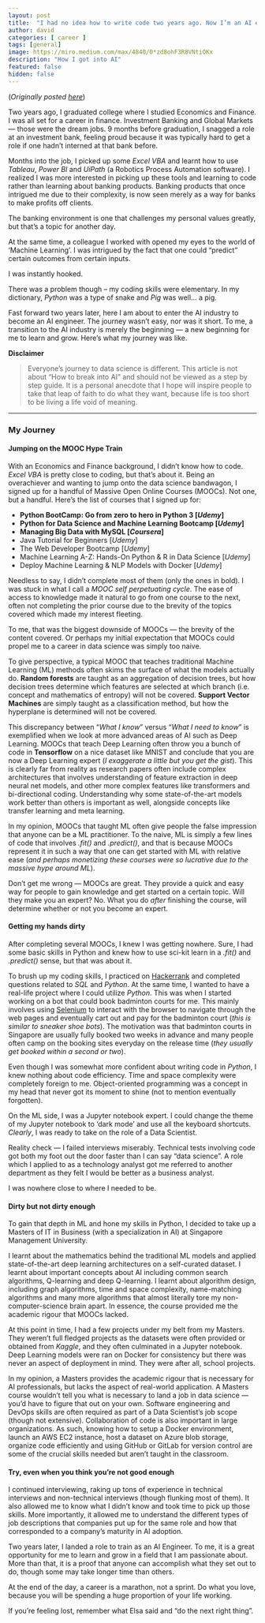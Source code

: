```yaml
---
layout: post
title:  "I had no idea how to write code two years ago. Now I’m an AI engineer."
author: david
categories: [ career ]
tags: [general]
image: https://miro.medium.com/max/4840/0*zd8ohF3R8VNtiOKx
description: "How I got into AI"
featured: false
hidden: false
---
```


(*Originally posted [here](https://towardsdatascience.com/i-had-no-idea-how-to-write-code-two-years-ago-now-im-an-ai-engineer-13c530ab8227)*)

Two years ago, I graduated college where I studied Economics and Finance. I was all set for a career in finance. Investment Banking and Global Markets — those were the dream jobs. 9 months before graduation, I snagged a role at an investment bank, feeling proud because it was typically hard to get a role if one hadn’t interned at that bank before.

Months into the job, I picked up some *Excel VBA* and learnt how to use *Tableau*, *Power BI* and *UiPath* (a Robotics Process Automation software). I realized I was more interested in picking up these tools and learning to code rather than learning about banking products. Banking products that once intrigued me due to their complexity, is now seen merely as a way for banks to make profits off clients.

The banking environment is one that challenges my personal values greatly, but that’s a topic for another day.

At the same time, a colleague I worked with opened my eyes to the world of ‘Machine Learning’. I was intrigued by the fact that one could “predict” certain outcomes from certain inputs.

I was instantly hooked.

There was a problem though – my coding skills were elementary. In my dictionary, *Python* was a type of snake and *Pig* was well... a pig.

Fast forward two years later, here I am about to enter the AI industry to become an AI engineer. The journey wasn’t easy, nor was it short. To me, a transition to the AI industry is merely the beginning — a new beginning for me to learn and grow. Here’s what my journey was like.

**Disclaimer**

> Everyone’s journey to data science is different. This article is not about “How to break into AI” and should not be viewed as a step by step guide. It is a personal anecdote that I hope will inspire people to take that leap of faith to do what they want, because life is too short to be living a life void of meaning.

<hr>

### My Journey

#### Jumping on the MOOC Hype Train

With an Economics and Finance background, I didn’t know how to code. *Excel VBA* is pretty close to coding, but that’s about it. Being an overachiever and wanting to jump onto the data science bandwagon, I signed up for a handful of Massive Open Online Courses (MOOCs). Not one, but a handful. Here’s the list of courses that I signed up for:
- **Python BootCamp: Go from zero to hero in Python 3 [*Udemy*]**
- **Python for Data Science and Machine Learning Bootcamp [*Udemy*]**
- **Managing Big Data with MySQL [*Coursera*]**
- Java Tutorial for Beginners [*Udemy*]
- The Web Developer Bootcamp [*Udemy*]
- Machine Learning A-Z: Hands-On Python & R in Data Science [*Udemy*]
- Deploy Machine Learning & NLP Models with Docker [*Udemy*]

Needless to say, I didn’t complete most of them (only the ones in bold). I was stuck in what I call a *MOOC self perpetuating cycle*. The ease of access to knowledge made it natural to go from one course to the next, often not completing the prior course due to the brevity of the topics covered which made my interest fleeting.

To me, that was the biggest downside of MOOCs — the brevity of the content covered. Or perhaps my initial expectation that MOOCs could propel me to a career in data science was simply too naive.

To give perspective, a typical MOOC that teaches traditional Machine Learning (ML) methods often skims the surface of what the models actually do. **Random forests** are taught as an aggregation of decision trees, but how decision trees determine which features are selected at which branch (i.e. concept and mathematics of entropy) will not be covered. **Support Vector Machines** are simply taught as a classification method, but how the hyperplane is determined will not be covered.

This discrepancy between “*What I know*” versus “*What I need to know*” is exemplified when we look at more advanced areas of AI such as Deep Learning. MOOCs that teach Deep Learning often throw you a bunch of code in **Tensorflow** on a nice dataset like MNIST and conclude that you are now a Deep Learning expert (*I exaggerate a little but you get the gist*). This is clearly far from reality as research papers often include complex architectures that involves understanding of feature extraction in deep neural net models, and other more complex features like transformers and bi-directional coding. Understanding why some state-of-the-art models work better than others is important as well, alongside concepts like transfer learning and meta learning.

In my opinion, MOOCs that taught ML often give people the false impression that anyone can be a ML practitioner. To the naive, ML is simply a few lines of code that involves *.fit()* and *.predict()*, and that is because MOOCs represent it in such a way that one can get started with ML with relative ease (*and perhaps monetizing these courses were so lucrative due to the massive hype around ML*).

Don’t get me wrong — MOOCs are great. They provide a quick and easy way for people to gain knowledge and get started on a certain topic. Will they make you an expert? No. What you do *after* finishing the course, will determine whether or not you become an expert.

#### Getting my hands dirty

After completing several MOOCs, I knew I was getting nowhere. Sure, I had some basic skills in Python and knew how to use sci-kit learn in a *.fit()* and *.predict()* sense, but that was about it.

To brush up my coding skills, I practiced on [Hackerrank](https://www.hackerrank.com/) and completed questions related to *SQL* and *Python*. At the same time, I wanted to have a real-life project where I could utilize *Python*. This was when I started working on a bot that could book badminton courts for me. This mainly involves using [Selenium](https://selenium-python.readthedocs.io/) to interact with the browser to navigate through the web pages and eventually cart out and pay for the badminton court (*this is similar to sneaker shoe bots*). The motivation was that badminton courts in Singapore are usually fully booked two weeks in advance and many people often camp on the booking sites everyday on the release time (*they usually get booked within a second or two*).

Even though I was somewhat more confident about writing code in *Python*, I knew nothing about code efficiency. Time and space complexity were completely foreign to me. Object-oriented programming was a concept in my head that never got its moment to shine (not to mention eventually forgotten).

On the ML side, I was a Jupyter notebook expert. I could change the theme of my Jupyter notebook to ‘dark mode’ and use all the keyboard shortcuts. *Clearly*, I was ready to take on the role of a Data Scientist.

Reality check — I failed interviews miserably. Technical tests involving code got both my foot out the door faster than I can say “data science”. A role which I applied to as a technology analyst got me referred to another department as they felt I would be better as a business analyst.

I was nowhere close to where I needed to be.

#### Dirty but not dirty enough

To gain that depth in ML and hone my skills in Python, I decided to take up a Masters of IT in Business (with a specialization in AI) at Singapore Management University.

I learnt about the mathematics behind the traditional ML models and applied state-of-the-art deep learning architectures on a self-curated dataset. I learnt about important concepts about AI including common search algorithms, Q-learning and deep Q-learning. I learnt about algorithm design, including graph algorithms, time and space complexity, name-matching algorithms and many more algorithms that almost literally tore my non-computer-science brain apart. In essence, the course provided me the academic rigour that MOOCs lacked.

At this point in time, I had a few projects under my belt from my Masters. They weren’t full fledged projects as the datasets were often provided or obtained from *Kaggle*, and they often culminated in a Jupyter notebook. Deep Learning models were ran on Docker for consistency but there was never an aspect of deployment in mind. They were after all, school projects.

In my opinion, a Masters provides the academic rigour that is necessary for AI professionals, but lacks the aspect of real-world application. A Masters course wouldn’t tell you what is necessary to land a job in data science — you’d have to figure that out on your own. Software engineering and DevOps skills are often required as part of a Data Scientist’s job scope (though not extensive). Collaboration of code is also important in large organizations. As such, knowing how to setup a Docker environment, launch an AWS EC2 instance, host a dataset on Azure blob storage, organize code efficiently and using GitHub or GitLab for version control are some of the crucial skills needed but aren’t taught in the classroom.

#### Try, even when you think you’re not good enough

I continued interviewing, raking up tons of experience in technical interviews and non-technical interviews (though flunking most of them). It also allowed me to know what I didn’t know and took time to pick up those skills. More importantly, it allowed me to understand the different types of job descriptions that companies put up for the same role and how that corresponded to a company’s maturity in AI adoption.

Two years later, I landed a role to train as an AI Engineer. To me, it is a great opportunity for me to learn and grow in a field that I am passionate about. More than that, it is a proof that anyone can accomplish what they set out to do, though some may take longer time than others.

At the end of the day, a career is a marathon, not a sprint. Do what you love, because you will be spending a huge proportion of your life working.

If you’re feeling lost, remember what Elsa said and “do the next right thing”.

